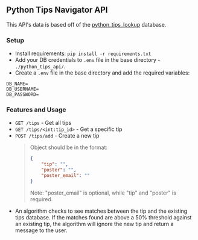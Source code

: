 ## Python Tips Navigator API

This API's data is based off of the [python_tips_lookup](https://github.com/DeeStarks/python_tips_lookup) database.

### Setup

- Install requirements: `pip install -r requirements.txt`
- Add your DB credentials to `.env` file in the base directory - `./python_tips_api/`.
- Create a `.env` file in the base directory and add the required variables:
```
DB_NAME=
DB_USERNAME=
DB_PASSWORD=
```

### Features and Usage

- `GET /tips` - Get all tips
- `GET /tips/<int:tip_id>` - Get a specific tip
- `POST /tips/add` - Create a new tip
    > Object should be in the format:
    > ```json
    > {
    >     "tip": "",
    >     "poster": "",
    >     "poster_email": ""
    > }
    > ```
    > Note: "poster_email" is optional, while "tip" and "poster" is required.
- An algorithm checks to see matches between the tip and the existing tips database. If the matches found are above a 50% threshold against an existing tip, the algorithm will ignore the new tip and return a message to the user.